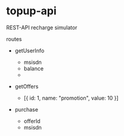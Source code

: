 # topup-api


REST-API recharge simulator


routes
- getUserInfo
    - msisdn
    - balance
    - 

- getOffers
   - [{
        id: 1, name: "promotion", value: 10 
    }]

- purchase
    -  offerId
    -  msisdn


